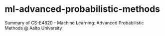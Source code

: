 # ml-advanced-probabilistic-methods
Summary of CS-E4820 - Machine Learning: Advanced Probabilistic Methods @ Aalto University
